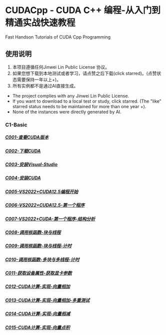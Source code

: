# CUDACpp - CUDA C++ 编程-从入门到精通实战快速教程
Fast Handson Tutorials of CUDA Cpp Programming

## 使用说明

1. 本项目遵循任何Jinwei Lin Public License 协议。
2. 如果您想下载到本地测试或者学习，请点赞之后下载(click starred)。(点赞状态需要保持一年以上+)。
3. 所有实例都不是通过AI直接生成。

* The project complies with any Jinwei Lin Public License.
* If you want to download to a local test or study, click starred. (The "like" starred status needs to be maintained for more than one year +).
* None of the instances were directly generated by AI.


### C1-Basic
##### [C001-查看CUDA版本](C1-Basic/C001-查看CUDA版本.md)
##### [C002-下载CUDA](C1-Basic/C002-下载CUDA.md)
##### [C003-安装Visual-Studio](C1-Basic/C003-安装Visual-Studio.md)
##### [C004-安装CUDA](C1-Basic/C004-安装CUDA.md)
##### [C005-VS2022+CUDA12.5编程开始](C1-Basic/C005-VS2022+CUDA12.5编程开始.md)
##### [C006-VS2022+CUDA12.5-第一个程序](C1-Basic/C006-VS2022+CUDA12.5-第一个程序.md)
##### [C007-VS2022+CUDA-第一个程序-结构分析](C1-Basic/C007-VS2022+CUDA-第一个程序-结构分析.md)
##### [C008-调用核函数-块与线程](C1-Basic/C008-调用核函数-块与线程.md)
##### [C009-调用核函数-块与线程-计时](C1-Basic/C009-调用核函数-块与线程-计时.md)
##### [C010-调用核函数-多块与多线程-计时](C1-Basic/C010-调用核函数-多块与多线程-计时.md)
##### [C011-获取设备属性-获取显卡参数](C1-Basic/C011-获取设备属性-获取显卡参数.md)
##### [C012-CUDA计算-实现-向量相加](C1-Basic/C012-CUDA计算-实现-向量相加.md)
##### [C013-CUDA计算-实现-向量相加-多重测试](C1-Basic/C013-CUDA计算-实现-向量相加-多重测试.md)
##### [C014-CUDA计算-实现-向量相减](C1-Basic/C014-CUDA计算-实现-向量相减.md)
##### [C015-CUDA计算-实现-向量点积](C1-Basic/C015-CUDA计算-实现-向量点积.md)
